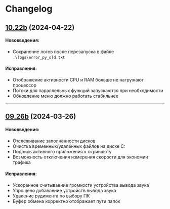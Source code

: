 # Changelog
## [10.22b](https://github.com/SawGoD/sodavabot/commit/8e5558b13c61ea3452ee644bcb7e0c665af162bc) (2024-04-22)
#### Нововведения:
- Сохранение логов после перезапуска в файле `.\logs\error_py_old.txt`
#### Исправления:
- Отображение активности CPU и RAM больше не нагружают процессор
- Потоки для параллельных функций запускаются при необходимости
- Обновление меню должно работать стабильнее
---
## [09.26b](https://github.com/SawGoD/sodavabot/commit/a22950de691719e788700297ad43a2c2a8d37ceb) (2024-03-26)
#### Нововведения:
- Отслеживание заполненности дисков
- Очистка временных/удалённых файлов на диске C:
- Подпись активного приложения к скриншоту
- Возможность отключения измерения скорости для экономии трафика
#### Исправления:
- Ускоренное считываение громкости устройства вывода звука
- Упрощено добавление устройств вывода звука
- Удаление рудимента по выбору ПК
- Буфер обмена корректно отображает пути папок